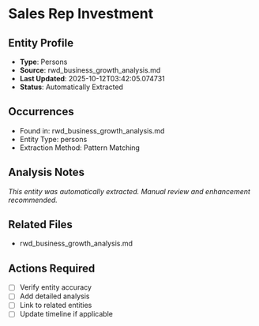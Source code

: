 # Sales Rep Investment

## Entity Profile
- **Type**: Persons
- **Source**: rwd_business_growth_analysis.md
- **Last Updated**: 2025-10-12T03:42:05.074731
- **Status**: Automatically Extracted

## Occurrences
- Found in: rwd_business_growth_analysis.md
- Entity Type: persons
- Extraction Method: Pattern Matching

## Analysis Notes
*This entity was automatically extracted. Manual review and enhancement recommended.*

## Related Files
- rwd_business_growth_analysis.md

## Actions Required
- [ ] Verify entity accuracy
- [ ] Add detailed analysis
- [ ] Link to related entities
- [ ] Update timeline if applicable

